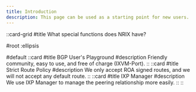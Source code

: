 ```yaml
---
title: Introduction
description: This page can be used as a starting point for new users.
---
```


::card-grid
#title
What special functions does NRIX have?

#root
:ellipsis

#default
  ::card
  #title
  BGP User's Playground
  #description
  Friendly community, easy to use, and free of charge (IXVM-Port).
  ::
  ::card
  #title
  Strict Route Policy
  #description
  We only accept ROA signed routes, and we will not accept any default route.
  ::
  ::card
  #title
  IXP Manager
  #description
  We use IXP Manager to manage the peering relationship more easily.
  ::
::
